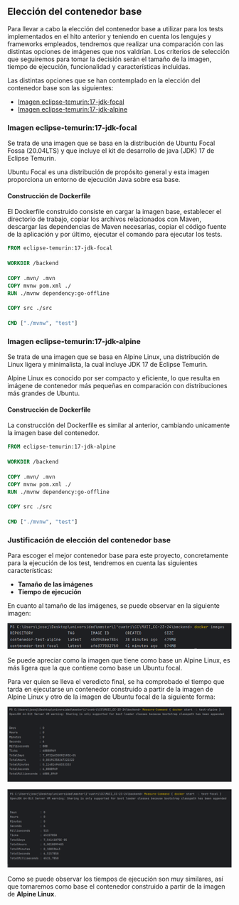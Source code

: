 ## Elección del contenedor base
Para llevar a cabo la elección del contenedor base a utilizar para los tests implementados en el hito anterior y teniendo en cuenta los lengujes y frameworks empleados, tendremos que realizar una comparación con las distintas opciones de imágenes que nos valdrían. Los criterios de selección que seguiremos para tomar la decisión serán el tamaño de la imagen, tiempo de ejecución, funcionalidad y características incluidas.

Las distintas opciones que se han contemplado en la elección del contenedor base son las siguientes:
- [Imagen eclipse-temurin:17-jdk-focal](#imagen-eclipse-temurin17-jdk-focal)
- [Imagen eclipse-temurin:17-jdk-alpine](#imagen-eclipse-temurin17-jdk-alpine)

### Imagen eclipse-temurin:17-jdk-focal
Se trata de una imagen que se basa en la distribución de Ubuntu Focal Fossa (20.04LTS) y que incluye el kit de desarrollo de java (JDK) 17 de Eclipse Temurin.

Ubuntu Focal es una distribución de propósito general y esta imagen proporciona un entorno de ejecución Java sobre esa base.

#### Construcción de Dockerfile
El Dockerfile construido consiste en cargar la imagen base, establecer el directorio de trabajo, copiar los archivos relacionados con Maven, descargar las dependencias de Maven necesarias, copiar el código fuente de la aplicación y por último, ejecutar el comando para ejecutar los tests.

```Dockerfile
FROM eclipse-temurin:17-jdk-focal

WORKDIR /backend

COPY .mvn/ .mvn
COPY mvnw pom.xml ./
RUN ./mvnw dependency:go-offline

COPY src ./src

CMD ["./mvnw", "test"]
```

### Imagen eclipse-temurin:17-jdk-alpine
Se trata de una imagen que se basa en Alpine Linux, una distribución de Linux ligera y minimalista, la cual incluye JDK 17 de Eclipse Temurin.

Alpine Linux es conocido por ser compacto y eficiente, lo que resulta en imágene de contenedor más pequeñas en comparación con distribuciones más grandes de Ubuntu.

#### Construcción de Dockerfile
La construcción del Dockerfile es similar al anterior, cambiando unicamente la imagen base del contenedor.

```Dockerfile
FROM eclipse-temurin:17-jdk-alpine

WORKDIR /backend

COPY .mvn/ .mvn
COPY mvnw pom.xml ./
RUN ./mvnw dependency:go-offline

COPY src ./src

CMD ["./mvnw", "test"]
```

### Justificación de elección del contenedor base
Para escoger el mejor contenedor base para este proyecto, concretamente para la ejecución de los test, tendremos en cuenta las siguientes características:
- **Tamaño de las imágenes**
- **Tiempo de ejecución**

En cuanto al tamaño de las imágenes, se puede observar en la siguiente imagen:

![Tam images docker](../imgs/images-docker-tam.png)

Se puede apreciar como la imagen que tiene como base un Alpine Linux, es más ligera que la que contiene como base un Ubuntu focal.

Para ver quien se lleva el veredicto final, se ha comprobado el tiempo que tarda en ejecutarse un contenedor construido a partir de la imagen de Alpine Linux y otro de la imagen de Ubuntu focal de la siguiente forma:

![Time container alpine](../imgs/test-alpine-runtime.png)

![Time container focal](../imgs/test-focal-runtime.png)

Como se puede observar los tiempos de ejecución son muy similares, así que tomaremos como base el contenedor construido a partir de la imagen de  **Alpine Linux**.





